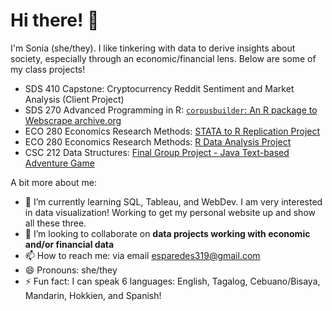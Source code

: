 # Hi there! 👋
I'm Sonia (she/they). I like tinkering with data to derive insights about society, especially through an economic/financial lens. Below are some of my class projects!

- SDS 410 Capstone: Cryptocurrency Reddit Sentiment and Market Analysis (Client Project)
- SDS 270 Advanced Programming in R: [`corpusbuilder`: An R package to Webscrape archive.org](https://github.com/Adv-R-Programming/final-project-webscrapingarchiveorg)
- ECO 280 Economics Research Methods: [STATA to R Replication Project](https://github.com/eco280-f21/replication-sonia)
- ECO 280 Economics Research Methods: [R Data Analysis Project](https://github.com/soniaaparedees/eco280-data-analysis)
- CSC 212 Data Structures: [Final Group Project - Java Text-based Adventure Game](https://github.com/soniaaparedees/csc212-final-project)


A bit more about me:
- 🌱 I’m currently learning SQL, Tableau, and WebDev. I am very interested in data visualization! Working to get my personal website up and show all these three.
- 👯 I’m looking to collaborate on **data projects working with economic and/or financial data**
- 📫 How to reach me: via email esparedes319@gmail.com
- 😄 Pronouns: she/they
- ⚡ Fun fact: I can speak 6 languages: English, Tagalog, Cebuano/Bisaya, Mandarin, Hokkien, and Spanish!

<!--
**soniaaparedees/soniaaparedees** is a ✨ _special_ ✨ repository because its `README.md` (this file) appears on your GitHub profile.

Here are some ideas to get you started:

- 🔭 I’m currently working on ...
- 🌱 I’m currently learning SQL and Tableau.
- 👯 I’m looking to collaborate on **data projects working with economic and/or financial data**
- 📫 How to reach me: via email.
- 😄 Pronouns: she/they
- ⚡ Fun fact: ...
-->
